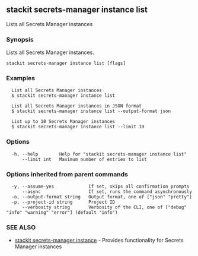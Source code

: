 ## stackit secrets-manager instance list

Lists all Secrets Manager instances

### Synopsis

Lists all Secrets Manager instances.

```
stackit secrets-manager instance list [flags]
```

### Examples

```
  List all Secrets Manager instances
  $ stackit secrets-manager instance list

  List all Secrets Manager instances in JSON format
  $ stackit secrets-manager instance list --output-format json

  List up to 10 Secrets Manager instances
  $ stackit secrets-manager instance list --limit 10
```

### Options

```
  -h, --help        Help for "stackit secrets-manager instance list"
      --limit int   Maximum number of entries to list
```

### Options inherited from parent commands

```
  -y, --assume-yes             If set, skips all confirmation prompts
      --async                  If set, runs the command asynchronously
  -o, --output-format string   Output format, one of ["json" "pretty"]
  -p, --project-id string      Project ID
      --verbosity string       Verbosity of the CLI, one of ["debug" "info" "warning" "error"] (default "info")
```

### SEE ALSO

* [stackit secrets-manager instance](./stackit_secrets-manager_instance.md)	 - Provides functionality for Secrets Manager instances


